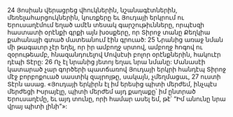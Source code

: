 24 Յոսիան վերացրեց վհուկներին, նշանագէտներին, մեռելահարցուկներին, կուռքերը եւ Յուդայի երկրում ու Երուսաղէմում եղած ամէն տեսակ գարշութիւնները, որպէսզի հաստատի օրէնքի գրքի այն խօսքերը, որ Տիրոջ տանը Քեղկիա քահանայի գտած մատեանում էին գրուած: 25 Նրանից առաջ նման մի թագաւոր չէր եղել, որ իր ամբողջ սրտով, ամբողջ հոգով ու զօրութեամբ, հնազանդուելով Մովսէսի բոլոր օրէնքներին, հակուէր դէպի Տէրը: 26 Ոչ էլ նրանից յետոյ եղաւ նրա նմանը: Մանասէի կատարած չար գործերի պատճառով Յուդայի երկրի հանդէպ Տիրոջ մէջ բորբոքուած սաստիկ զայրոյթը, սակայն, չմեղմացաւ, 27 ուստի Տէրն ասաց. «Յուդայի երկիրն էլ իմ երեսից պիտի մերժեմ, ինչպէս մերժեցի Իսրայէլը, պիտի մերժեմ այդ քաղաքը՝ իմ ընտրած Երուսաղէմը, եւ այդ տունը, որի համար ասել եմ, թէ՝ “Իմ անունը նրա վրայ պիտի լինի”»:
